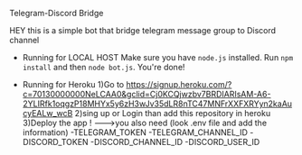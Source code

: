  Telegram-Discord Bridge

HEY this is  a simple bot that bridge telegram message group to Discord channel
* Running for LOCAL HOST
Make sure you have `node.js` installed.
Run `npm install` and then `node bot.js`. You're done!



* Running for Heroku
1)Go to https://signup.heroku.com/?c=70130000000NeLCAA0&gclid=Cj0KCQjwzbv7BRDIARIsAM-A6-2YLIRfk1oqgzP18MHYx5y6zH3wJv35dLR8nTC47MNFrXXFXRYyn2kaAucyEALw_wcB
2)sing up or Login than add this repository in heroku
3)Deploy the app !
--->you also need (look  .env file and add the information)
-TELEGRAM_TOKEN
-TELEGRAM_CHANNEL_ID
-DISCORD_TOKEN
-DISCORD_CHANNEL_ID
-DISCORD_USER_ID
